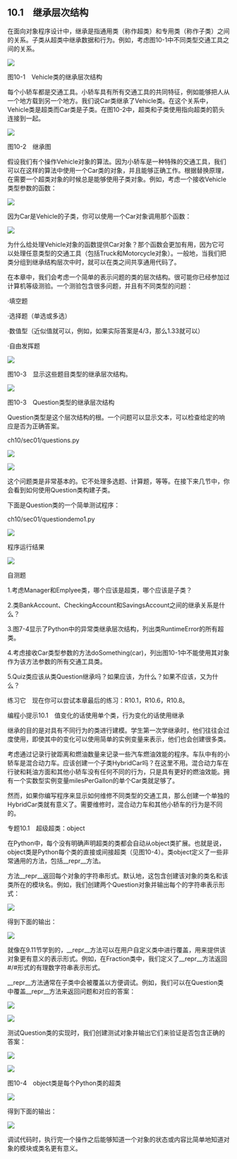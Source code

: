    

## 10.1　继承层次结构

在面向对象程序设计中，继承是指通用类（称作超类）和专用类（称作子类）之间的关系。子类从超类中继承数据和行为。例如，考虑图10-1中不同类型交通工具之间的关系。

![](0-Assets/Epubook/程序员编程语言经典合集（计算机科学丛书5册套装），javapython编程语言含经典教材龙书《编译原理》%20(Bruce%20Eckel%20%20Alfred%20V.%20Aho%20%20Monica%20S.%20Lam%20etc.)%20(Z-Library)/images/image07434.jpeg)

图10-1　Vehicle类的继承层次结构

每个小轿车都是交通工具。小轿车具有所有交通工具的共同特征，例如能够把人从一个地方载到另一个地方。我们说Car类继承了Vehicle类。在这个关系中，Vehicle类是超类而Car类是子类。在图10-2中，超类和子类使用指向超类的箭头连接到一起。

![](0-Assets/Epubook/程序员编程语言经典合集（计算机科学丛书5册套装），javapython编程语言含经典教材龙书《编译原理》%20(Bruce%20Eckel%20%20Alfred%20V.%20Aho%20%20Monica%20S.%20Lam%20etc.)%20(Z-Library)/images/image07435.jpeg)

图10-2　继承图

假设我们有个操作Vehicle对象的算法。因为小轿车是一种特殊的交通工具，我们可以在这样的算法中使用一个Car类的对象，并且能够正确工作。根据替换原理，在需要一个超类对象的时候总是能够使用子类对象。例如，考虑一个接收Vehicle类型参数的函数：

![](../Images/image07436.gif)

因为Car是Vehicle的子类，你可以使用一个Car对象调用那个函数：

![](../Images/image07437.gif)

为什么给处理Vehicle对象的函数提供Car对象？那个函数会更加有用，因为它可以处理任意类型的交通工具（包括Truck和Motorcycle对象）。一般地，当我们把类分组到继承结构层次中时，就可以在类之间共享通用代码了。

在本章中，我们会考虑一个简单的表示问题的类的层次结构。很可能你已经参加过计算机等级测验。一个测验包含很多问题，并且有不同类型的问题：

·填空题

·选择题（单选或多选）

·数值型（近似值就可以，例如，如果实际答案是4/3，那么1.33就可以）

·自由发挥题

![](0-Assets/Epubook/程序员编程语言经典合集（计算机科学丛书5册套装），javapython编程语言含经典教材龙书《编译原理》%20(Bruce%20Eckel%20%20Alfred%20V.%20Aho%20%20Monica%20S.%20Lam%20etc.)%20(Z-Library)/images/image07438.jpeg)

图10-3　显示这些题目类型的继承层次结构。

![](0-Assets/Epubook/程序员编程语言经典合集（计算机科学丛书5册套装），javapython编程语言含经典教材龙书《编译原理》%20(Bruce%20Eckel%20%20Alfred%20V.%20Aho%20%20Monica%20S.%20Lam%20etc.)%20(Z-Library)/images/image07438.jpeg)

图10-3　Question类型的继承层次结构

Question类型是这个层次结构的根。一个问题可以显示文本，可以检查给定的响应是否为正确答案。

ch10/sec01/questions.py

![](0-Assets/Epubook/程序员编程语言经典合集（计算机科学丛书5册套装），javapython编程语言含经典教材龙书《编译原理》%20(Bruce%20Eckel%20%20Alfred%20V.%20Aho%20%20Monica%20S.%20Lam%20etc.)%20(Z-Library)/images/image07439.jpeg)

![](0-Assets/Epubook/程序员编程语言经典合集（计算机科学丛书5册套装），javapython编程语言含经典教材龙书《编译原理》%20(Bruce%20Eckel%20%20Alfred%20V.%20Aho%20%20Monica%20S.%20Lam%20etc.)%20(Z-Library)/images/image07440.jpeg)

这个问题类是非常基本的。它不处理多选题、计算题，等等。在接下来几节中，你会看到如何使用Question类构建子类。

下面是Question类的一个简单测试程序：

ch10/sec01/questiondemo1.py

![](0-Assets/Epubook/程序员编程语言经典合集（计算机科学丛书5册套装），javapython编程语言含经典教材龙书《编译原理》%20(Bruce%20Eckel%20%20Alfred%20V.%20Aho%20%20Monica%20S.%20Lam%20etc.)%20(Z-Library)/images/image07441.jpeg)

程序运行结果

![](../Images/image07442.gif)

自测题

1.考虑Manager和Emplyee类，哪个应该是超类，哪个应该是子类？

2.类BankAccount、CheckingAccount和SavingsAccount之间的继承关系是什么？

3.图7-4显示了Python中的异常类继承层次结构，列出类RuntimeError的所有超类。

4.考虑接收Car类型参数的方法doSomething(car)，列出图10-1中不能使用其对象作为该方法参数的所有交通工具类。

5.Quiz类应该从类Question继承吗？如果应该，为什么？如果不应该，又为什么？

练习它　现在你可以尝试本章最后的练习：R10.1，R10.6，R10.8。

编程小提示10.1　值变化的话使用单个类，行为变化的话使用继承

继承的目的是对具有不同行为的类进行建模。学生第一次学继承时，他们往往会过度使用，即使其中的变化可以使用简单的实例变量来表示，他们也会创建很多类。

考虑通过记录行驶距离和燃油数量来记录一些汽车燃油效能的程序。车队中有的小轿车是混合动力车。应该创建一个子类HybridCar吗？在这里不用。混合动力车在行驶和耗油方面和其他小轿车没有任何不同的行为，只是具有更好的燃油效能。拥有一个实数型实例变量milesPerGallon的单个Car类就足够了。

然而，如果你编写程序来显示如何维修不同类型的交通工具，那么创建一个单独的HybridCar类就有意义了。需要维修时，混合动力车和其他小轿车的行为是不同的。

专题10.1　超级超类：object

在Python中，每个没有明确声明超类的类都会自动从object类扩展。也就是说，object类是Python每个类的直接或间接超类（见图10-4）。类object定义了一些非常通用的方法，包括__repr__方法。

方法__repr__返回每个对象的字符串形式。默认地，这包含创建该对象的类名和该类所在的模块名。例如，我们创建两个Question对象并输出每个的字符串表示形式：

![](../Images/image07443.gif)

得到下面的输出：

![](../Images/image07444.gif)

就像在9.11节学到的，__repr__方法可以在用户自定义类中进行覆盖，用来提供该对象更有意义的表示形式。例如，在Fraction类中，我们定义了__repr__方法返回#/#形式的有理数字符串表示形式。

__repr__方法通常在子类中会被覆盖以方便调试。例如，我们可以在Question类中覆盖__repr__方法来返回问题和对应的答案：

![](../Images/image07445.gif)

![](../Images/image07446.gif)

测试Question类的实现时，我们创建测试对象并输出它们来验证是否包含正确的答案：

![](../Images/image07447.gif)

![](0-Assets/Epubook/程序员编程语言经典合集（计算机科学丛书5册套装），javapython编程语言含经典教材龙书《编译原理》%20(Bruce%20Eckel%20%20Alfred%20V.%20Aho%20%20Monica%20S.%20Lam%20etc.)%20(Z-Library)/images/image07448.jpeg)

图10-4　object类是每个Python类的超类

![](../Images/image07449.gif)

得到下面的输出：

![](../Images/image07450.gif)

调试代码时，执行完一个操作之后能够知道一个对象的状态或内容比简单地知道对象的模块或类名更有意义。